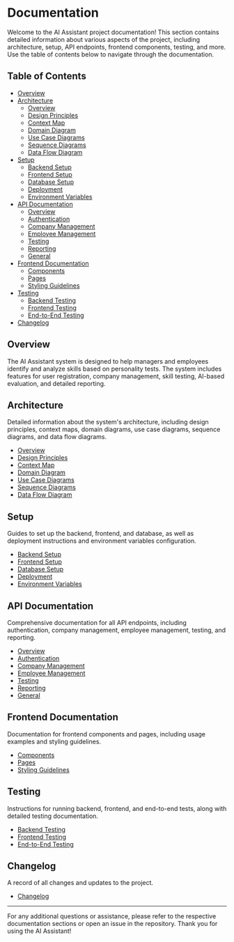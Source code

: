 # Documentation

Welcome to the AI Assistant project documentation! This section contains detailed information about various aspects of the project, including architecture, setup, API endpoints, frontend components, testing, and more. Use the table of contents below to navigate through the documentation.

## Table of Contents

- [Overview](#overview)
- [Architecture](#architecture)
  - [Overview](architecture/overview.md)
  - [Design Principles](architecture/design-principles.md)
  - [Context Map](architecture/context-map.md)
  - [Domain Diagram](architecture/domain-diagram.md)
  - [Use Case Diagrams](architecture/use-case-diagram.md)
  - [Sequence Diagrams](architecture/sequence-diagrams.md)
  - [Data Flow Diagram](architecture/data-flow-diagram.md)
- [Setup](#setup)
  - [Backend Setup](setup/backend-setup.md)
  - [Frontend Setup](setup/frontend-setup.md)
  - [Database Setup](setup/database-setup.md)
  - [Deployment](setup/deployment.md)
  - [Environment Variables](setup/environment.md)
- [API Documentation](#api-documentation)
  - [Overview](api/index.md)
  - [Authentication](api/auth/index.md)
  - [Company Management](api/company/index.md)
  - [Employee Management](api/employee/index.md)
  - [Testing](api/testing/index.md)
  - [Reporting](api/reporting/index.md)
  - [General](api/general/index.md)
- [Frontend Documentation](#frontend-documentation)
  - [Components](frontend/components/index.md)
  - [Pages](frontend/pages/index.md)
  - [Styling Guidelines](frontend/general/styling.md)
- [Testing](#testing)
  - [Backend Testing](testing/backend-testing.md)
  - [Frontend Testing](testing/frontend-testing.md)
  - [End-to-End Testing](testing/end-to-end-testing.md)
- [Changelog](#changelog)

## Overview

The AI Assistant system is designed to help managers and employees identify and analyze skills based on personality tests. The system includes features for user registration, company management, skill testing, AI-based evaluation, and detailed reporting.

## Architecture

Detailed information about the system's architecture, including design principles, context maps, domain diagrams, use case diagrams, sequence diagrams, and data flow diagrams.

- [Overview](architecture/overview.md)
- [Design Principles](architecture/design-principles.md)
- [Context Map](architecture/context-map.md)
- [Domain Diagram](architecture/domain-diagram.md)
- [Use Case Diagrams](architecture/use-case-diagram.md)
- [Sequence Diagrams](architecture/sequence-diagrams.md)
- [Data Flow Diagram](architecture/data-flow-diagram.md)

## Setup

Guides to set up the backend, frontend, and database, as well as deployment instructions and environment variables configuration.

- [Backend Setup](setup/backend-setup.md)
- [Frontend Setup](setup/frontend-setup.md)
- [Database Setup](setup/database-setup.md)
- [Deployment](setup/deployment.md)
- [Environment Variables](setup/environment.md)

## API Documentation

Comprehensive documentation for all API endpoints, including authentication, company management, employee management, testing, and reporting.

- [Overview](api/index.md)
- [Authentication](api/auth/index.md)
- [Company Management](api/company/index.md)
- [Employee Management](api/employee/index.md)
- [Testing](api/testing/index.md)
- [Reporting](api/reporting/index.md)
- [General](api/general/index.md)

## Frontend Documentation

Documentation for frontend components and pages, including usage examples and styling guidelines.

- [Components](frontend/components/index.md)
- [Pages](frontend/pages/index.md)
- [Styling Guidelines](frontend/general/styling.md)

## Testing

Instructions for running backend, frontend, and end-to-end tests, along with detailed testing documentation.

- [Backend Testing](testing/backend-testing.md)
- [Frontend Testing](testing/frontend-testing.md)
- [End-to-End Testing](testing/end-to-end-testing.md)

## Changelog

A record of all changes and updates to the project.

- [Changelog](CHANGELOG.md)

---

For any additional questions or assistance, please refer to the respective documentation sections or open an issue in the repository. Thank you for using the AI Assistant!
